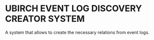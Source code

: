 # UBIRCH EVENT LOG DISCOVERY CREATOR SYSTEM

A system that allows to create the necessary relations from event logs.


